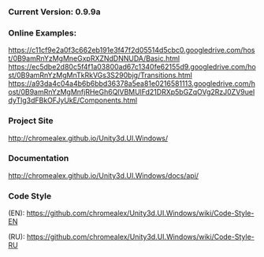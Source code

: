 ### Current Version: 0.9.9a

### Online Examples:
https://c11cf9e2a0f3c662eb191e3f47f2d05514d5cbc0.googledrive.com/host/0B9amRnYzMgMneGxpRXZNdDNNUDA/Basic.html
https://ec5dbe2d80c5f4f1a03800ad67c1340fe62155d9.googledrive.com/host/0B9amRnYzMgMnTkRkVGs3S290bjg/Transitions.html
https://a93da4c04a4b6b6bbd36378a5ea81e0216581113.googledrive.com/host/0B9amRnYzMgMnfjRHeGh6QlVBMUlFd21DRXp5bGZqOVg2RzJ0ZV9ueldyTlg3dFBkOFJyUkE/Components.html

### Project Site

http://chromealex.github.io/Unity3d.UI.Windows/

### Documentation

http://chromealex.github.io/Unity3d.UI.Windows/docs/api/

### Code Style

(EN): https://github.com/chromealex/Unity3d.UI.Windows/wiki/Code-Style-EN

(RU): https://github.com/chromealex/Unity3d.UI.Windows/wiki/Code-Style-RU
